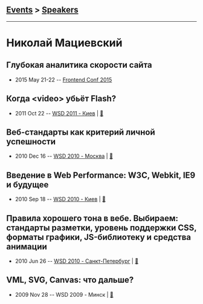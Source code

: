 ## [Events](../README.md) > [Speakers](../speakers.md)
---

# Николай Мациевский

## Глубокая аналитика скорости сайта
- 2015 May 21-22 -- [Frontend Conf 2015](https://www.youtube.com/watch?v=HQ_nhe_as3A)    
## Когда &lt;video&gt; убьёт Flash?
- 2011 Oct 22 -- [WSD 2011 - Киев](https://www.youtube.com/watch?v=RDZziTTT-U8)  | [:notebook:](https://wsd.events/2011/10/22/#nikolay-matsievsky)  
## Веб-стандарты как критерий личной успешности
- 2010 Dec 16 -- [WSD 2010 - Москва](https://www.youtube.com/watch?v=EQYd9L3zFuA)  | [:notebook:](https://wsd.events/2010/12/16/pres/web-standards-success.pdf)  
## Введение в Web Performance: W3C, Webkit, IE9 и будущее
- 2010 Sep 18 -- [WSD 2010 - Киев](https://www.youtube.com/watch?v=_1rWqPZ048U)  | [:notebook:](https://wsd.events/2010/09/18/pres/web-performance.pdf)  
## Правила хорошего тона в вебе. Выбираем: стандарты разметки, уровень поддержки CSS, форматы графики, JS-библиотеку и средства анимации
- 2010 Jun 26 -- [WSD 2010 - Санкт-Петербург](https://www.youtube.com/watch?v=2Pxod2KMxOE)  | [:notebook:](https://wsd.events/2010/06/26/pres/good-manners.pdf)  
## VML, SVG, Canvas: что дальше?
- 2009 Nov 28 -- WSD 2009 - Минск  | [:notebook:](https://wsd.events/2009/11/28/pres/vml-svg-canvas.pdf)  

